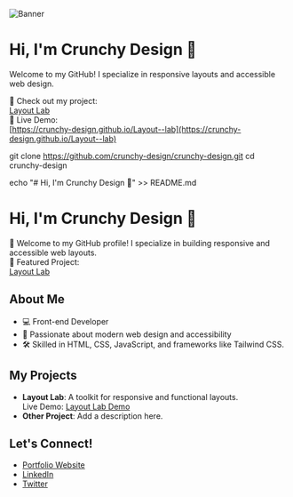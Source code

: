 ![Banner](https://via.placeholder.com/1200x300?text=Welcome+to+Crunchy+Design's+GitHub)

# Hi, I'm Crunchy Design 👋
Welcome to my GitHub! I specialize in responsive layouts and accessible web design.

🌟 Check out my project:  
[Layout Lab](https://github.com/crunchy-design/Layout--lab)  
🚀 Live Demo:  
[https://crunchy-design.github.io/Layout--lab](https://crunchy-design.github.io/Layout--lab)

git clone https://github.com/crunchy-design/crunchy-design.git
cd crunchy-design

echo "# Hi, I'm Crunchy Design 👋" >> README.md
# Hi, I'm Crunchy Design 👋

🌟 Welcome to my GitHub profile! I specialize in building responsive and accessible web layouts.  
🚀 Featured Project:  
[Layout Lab](https://github.com/crunchy-design/Layout--lab)  

## About Me
- 💻 Front-end Developer
- 🎨 Passionate about modern web design and accessibility
- 🛠️ Skilled in HTML, CSS, JavaScript, and frameworks like Tailwind CSS.

## My Projects
- **Layout Lab**: A toolkit for responsive and functional layouts.  
  Live Demo: [Layout Lab Demo](https://crunchy-design.github.io/Layout--lab)
- **Other Project**: Add a description here.

## Let's Connect!
- [Portfolio Website](#)
- [LinkedIn](#)
- [Twitter](#)
